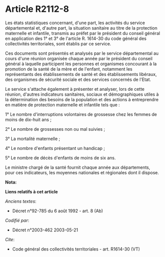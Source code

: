 # Article R2112-8

Les états statistiques concernant, d'une part, les activités du service départemental et, d'autre part, la situation
sanitaire au titre de la protection maternelle et infantile, transmis au préfet par le président du conseil général en
application des 1° et 3° de l'article R. 1614-30 du code général des collectivités territoriales, sont établis par ce
service. 

Ces documents sont présentés et analysés par le service départemental au cours d'une réunion organisée chaque année par le
président du conseil général à laquelle participent les personnes et organismes concourant à la promotion de la santé de la
mère et de l'enfant, notamment les représentants des établissements de santé et des établissements libéraux, des organismes
de sécurité sociale et des services concernés de l'Etat. 

Le service s'attache également à présenter et analyser, lors de cette réunion, d'autres indicateurs sanitaires, sociaux et
démographiques utiles à la détermination des besoins de la population et des actions à entreprendre en matière de protection
maternelle et infantile tels que : 

1° Le nombre d'interruptions volontaires de grossesse chez les femmes de moins de dix-huit ans ; 

2° Le nombre de grossesses non ou mal suivies ; 

3° La mortalité maternelle ; 

4° Le nombre d'enfants présentant un handicap ; 

5° Le nombre de décès d'enfants de moins de six ans. 

Le ministre chargé de la santé fournit chaque année aux départements, pour ces indicateurs, les moyennes nationales et
régionales dont il dispose.

**Nota:**



**Liens relatifs à cet article**

_Anciens textes_:

  - Décret n°92-785 du 6 août 1992 - art. 8 (Ab)

_Codifié par_:

  - Décret n°2003-462 2003-05-21

_Cite_:

  - Code général des collectivités territoriales - art. R1614-30 (VT)

